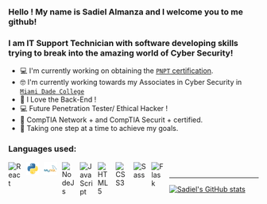
### Hello ! My name is Sadiel Almanza and I welcome you to me github! ####

### I am IT Support Technician with software developing skills trying to break into the amazing world of Cyber Security!
- 💻 I'm currently working on obtaining the [`PNPT` certification](https://certifications.tcm-sec.com/pnpt/).
- 🤓 I'm currently working towards my Associates in Cyber Security  in  [`Miami Dade College`](https://www.mdc.edu/)
- 🐳 I Love the Back-End !
- 💻 Future Penetration Tester/ Ethical Hacker !
- 📝 CompTIA Network + and CompTIA Securit + certified.
- 💠 Taking one step at a time to achieve my goals.

### Languages used:

<img align="left" alt="React" width="26px" src="https://cdn.jsdelivr.net/gh/devicons/devicon/icons/react/react-original.svg" style="padding-right:10px;" />
<img align="left" alt="Python" width="26px" src="https://raw.githubusercontent.com/devicons/devicon/master/icons/python/python-original.svg" style="padding-right:10px;" />
<img align="left" alt="MySql" width="26px" src="https://raw.githubusercontent.com/devicons/devicon/master/icons/mysql/mysql-original-wordmark.svg" style="padding-right:10px;">
<img align="left" alt="NodeJs" width="26px" src="https://cdn.jsdelivr.net/gh/devicons/devicon/icons/nodejs/nodejs-original.svg" style="padding-right:10px;"/>
<img align="left" alt="JavaScript" width="26px" src="https://cdn.jsdelivr.net/gh/devicons/devicon/icons/javascript/javascript-original.svg" style="padding-right:10px;" />
<img align="left" alt="HTML5" width="26px" src="https://cdn.jsdelivr.net/gh/devicons/devicon/icons/html5/html5-original.svg" style="padding-right:10px;" />
<img align="left" alt="CSS3" width="26px" src="https://cdn.jsdelivr.net/gh/devicons/devicon/icons/css3/css3-original.svg" style="padding-right:10px;" />
<img align="left" alt="Sass" width="26px" src="https://cdn.jsdelivr.net/gh/devicons/devicon/icons/sass/sass-original.svg" style="padding-right:10px;" />
<img align="left" alt="Flask" width="26px" src="https://cdn.jsdelivr.net/gh/devicons/devicon/icons/flask/flask-original.svg" style="padding-right:10px;"/>
</br>

--- 

[![Sadiel's GitHub stats](https://github-readme-stats.vercel.app/api?username=Sadiel0&theme=algolia&show_icons=true)](https://github.com/Sadiel0/github-readme-stats)
